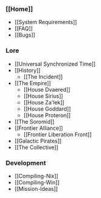 ### [[Home]]
* [[System Requirements]]
* [[FAQ]]
* [[Bugs]]
### Lore
* [[Universal Synchronized Time]]
* [[History]]
  * [[The Incident]]
* [[The Empire]]
  * [[House Dvaered]]
  * [[House Sirius]]
  * [[House Za'lek]]
  * [[House Goddard]]
  * [[House Proteron]]
* [[The Soromid]]
* [[Frontier Alliance]]
  * [[Frontier Liberation Front]]
* [[Galactic Pirates]]
* [[The Collective]]
### Development
* [[Compiling-Nix]]
* [[Compiling-Win]]
* [[Mission-Ideas]]